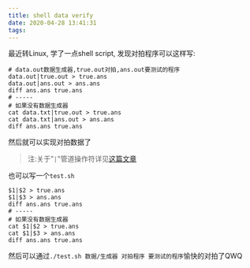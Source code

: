 ```yaml
---
title: shell data verify
date: 2020-04-28 13:41:31
tags:
---
```

最近转Linux,
学了一点shell script,
发现对拍程序可以这样写:

```shell
# data.out数据生成器,true.out对拍,ans.out要测试的程序
data.out|true.out > true.ans
data.out|ans.out > ans.ans
diff ans.ans true.ans
# -----
# 如果没有数据生成器
cat data.txt|true.out > true.ans
cat data.txt|ans.out > ans.ans
diff ans.ans true.ans
```
然后就可以实现对拍数据了

> 注:关于"`|`"管道操作符详见[这篇文章](https://afgxf.github.io/2020/04/27/Bash-Pipes/)

也可以写一个`test.sh`
```shell
$1|$2 > true.ans
$1|$3 > ans.ans
diff ans.ans true.ans
# -----
# 如果没有数据生成器
cat $1|$2 > true.ans
cat $1|$3 > ans.ans
diff ans.ans true.ans
```
然后可以通过`./test.sh 数据/生成器 对拍程序 要测试的程序`愉快的对拍了QWQ